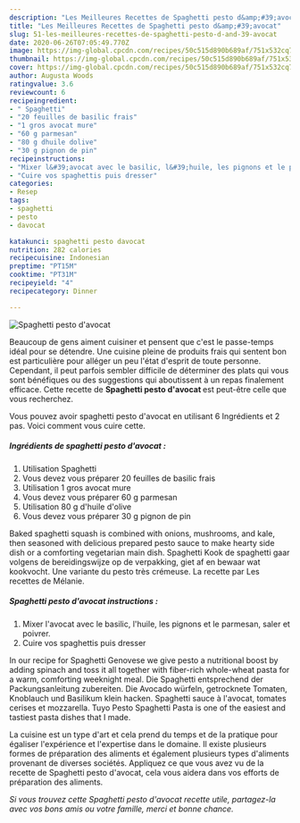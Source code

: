 ```yaml
---
description: "Les Meilleures Recettes de Spaghetti pesto d&amp;#39;avocat"
title: "Les Meilleures Recettes de Spaghetti pesto d&amp;#39;avocat"
slug: 51-les-meilleures-recettes-de-spaghetti-pesto-d-and-39-avocat
date: 2020-06-26T07:05:49.770Z
image: https://img-global.cpcdn.com/recipes/50c515d890b689af/751x532cq70/spaghetti-pesto-davocat-photo-principale-de-la-recette.jpg
thumbnail: https://img-global.cpcdn.com/recipes/50c515d890b689af/751x532cq70/spaghetti-pesto-davocat-photo-principale-de-la-recette.jpg
cover: https://img-global.cpcdn.com/recipes/50c515d890b689af/751x532cq70/spaghetti-pesto-davocat-photo-principale-de-la-recette.jpg
author: Augusta Woods
ratingvalue: 3.6
reviewcount: 6
recipeingredient:
- " Spaghetti"
- "20 feuilles de basilic frais"
- "1 gros avocat mure"
- "60 g parmesan"
- "80 g dhuile dolive"
- "30 g pignon de pin"
recipeinstructions:
- "Mixer l&#39;avocat avec le basilic, l&#39;huile, les pignons et le parmesan, saler et poivrer."
- "Cuire vos spaghettis puis dresser"
categories:
- Resep
tags:
- spaghetti
- pesto
- davocat

katakunci: spaghetti pesto davocat 
nutrition: 282 calories
recipecuisine: Indonesian
preptime: "PT15M"
cooktime: "PT31M"
recipeyield: "4"
recipecategory: Dinner

---
```



![Spaghetti pesto d&#39;avocat](https://img-global.cpcdn.com/recipes/50c515d890b689af/751x532cq70/spaghetti-pesto-davocat-photo-principale-de-la-recette.jpg)

Beaucoup de gens aiment cuisiner et pensent que c'est le passe-temps idéal pour se détendre. Une cuisine pleine de produits frais qui sentent bon est particulière pour alléger un peu l'état d'esprit de toute personne. Cependant, il peut parfois sembler difficile de déterminer des plats qui vous sont bénéfiques ou des suggestions qui aboutissent à un repas finalement efficace. Cette recette de <strong> Spaghetti pesto d&#39;avocat </strong> est peut-être celle que vous recherchez.

<!--inarticleads1-->

Vous pouvez avoir spaghetti pesto d&#39;avocat en utilisant 6 Ingrédients et 2 pas. Voici comment vous cuire cette.

##### Ingrédients de spaghetti pesto d&#39;avocat :

1. Utilisation  Spaghetti
1. Vous devez vous préparer 20 feuilles de basilic frais
1. Utilisation 1 gros avocat mure
1. Vous devez vous préparer 60 g parmesan
1. Utilisation 80 g d&#39;huile d&#39;olive
1. Vous devez vous préparer 30 g pignon de pin


Baked spaghetti squash is combined with onions, mushrooms, and kale, then seasoned with delicious prepared pesto sauce to make hearty side dish or a comforting vegetarian main dish. Spaghetti Kook de spaghetti gaar volgens de bereidingswijze op de verpakking, giet af en bewaar wat kookvocht. Une variante du pesto très crémeuse. La recette par Les recettes de Mélanie. 

<!--inarticleads2-->

##### Spaghetti pesto d&#39;avocat instructions :

1. Mixer l&#39;avocat avec le basilic, l&#39;huile, les pignons et le parmesan, saler et poivrer.
1. Cuire vos spaghettis puis dresser


In our recipe for Spaghetti Genovese we give pesto a nutritional boost by adding spinach and toss it all together with fiber-rich whole-wheat pasta for a warm, comforting weeknight meal. Die Spaghetti entsprechend der Packungsanleitung zubereiten. Die Avocado würfeln, getrocknete Tomaten, Knoblauch und Basilikum klein hacken. Spaghetti sauce à l&#39;avocat, tomates cerises et mozzarella. Tuyo Pesto Spaghetti Pasta is one of the easiest and tastiest pasta dishes that I made. 

<!--inarticleads1-->

<p>
La cuisine est un type d'art et cela prend du temps et de la pratique pour égaliser l'expérience et l'expertise dans le domaine. Il existe plusieurs formes de préparation des aliments et également plusieurs types d'aliments provenant de diverses sociétés. Appliquez ce que vous avez vu de la recette de Spaghetti pesto d&#39;avocat, cela vous aidera dans vos efforts de préparation des aliments.
</p>

<p>
<i>Si vous trouvez cette Spaghetti pesto d&#39;avocat recette utile, partagez-la avec vos bons amis ou votre famille, merci et bonne chance.</i>
</p>

